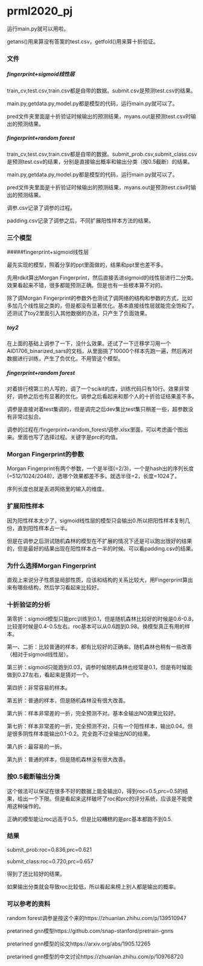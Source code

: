 # prml2020_pj

运行main.py就可以用啦。

getans()用来算没有答案的test.csv，getfold()用来算十折验证。



### 文件

##### fingerprint+sigmoid线性层

train_cv,test.csv,train.csv都是自带的数据。submit.csv是预测test.csv的结果。

main.py,getdata.py,model.py都是模型的代码，运行main.py就可以了。

pred文件夹里面是十折验证时候输出的预测结果，myans.out是预测test.csv时输出的预测结果。

##### fingerprint+random forest

train_cv,test.csv,train.csv都是自带的数据。submit_prob.csv,submit_class.csv是预测test.csv的结果，分别是直接输出概率和输出分类（按0.5截断）的结果。

main.py,getdata.py,model.py都是模型的代码，运行main.py就可以了。

pred文件夹里面是十折验证时候输出的预测结果，myans.out是预测test.csv时输出的预测结果。

调参.csv记录了调参的过程。

padding.csv记录了调参之后，不同扩展阳性样本方法的结果。



### 三个模型

#####fingerprint+sigmoid线性层

最先实现的模型，照着分享的ppt里面做的，结果和ppt里也差不多。

先用rdkit算出Morgan Fingerprint，然后直接丢进sigmoid的线性层进行二分类。效果看起来不错，很多都能预测正确。但是也有一些根本算不对的。

除了调Morgan Fingerprint的参数外也测试了调网络的结构和参数的方式，比如多加几个线性层之类的，但是都没有显著优化。基本直接线性层就能完全饱和了。还测试了toy2里面引入其他数据的办法，只产生了负面效果。

##### toy2

在上面的基础上调参了一下，没什么效果。还试了一下迁移学习用一个AID1706_binarized_sars的文档，从里面挑了10000个样本先跑一遍，然后再对数据进行训练，产生了负优化。不用管这个模型。

##### fingerprint+random forest

对着排行榜第三的人写的，调了一个scikit的库，训练代码只有10行。效果非常好，调参之后也有显著的优化。调参之后看起来和那个人的十折验证结果差不多。

调参是直接对着test集调的，但是调完之后dev集比test集只稍差一些，超参数没有非常过拟合。

调参的过程在/fingerprint+random_forest/调参.xlsx里面，可以考虑画个图出来。里面也写了选择过程。关键字是prc的均值。



### Morgan Fingerprint的参数

Morgan Fingerprint有两个参数，一个是半径(=2/3)，一个是hash出的序列长度(=512/1024/2048)，选哪个效果都差不多。就选半径=2，长度=1024了。

序列长度也就是丢进网络里的输入的维度。



### 扩展阳性样本

因为阳性样本太少了，sigmoid线性层的模型只会输出0.所以把阳性样本复制几份，直到阳性样本占一半。	

但是在调参之后测试随机森林的模型在不扩展的情况下还是可以跑出很好的结果的，但是最好的结果出现在阳性样本占一半的时候。可以看padding.csv的结果。



### 为什么选择Morgan Fingerprint

直观上来说分子性质是局部性质，应该和结构的关系比较大，用Fingerprint算出来有哪些结构，然后学习看起来比较好。



### 十折验证的分析

第零折：sigmoid模型只能prc训练到0.1，但是随机森林比较好的时候是0.6-0.8，比较差时候是0.4-0.5左右。roc基本可以从0.6跑到0.98。换模型真正有用的样本。

第一、二折：比较普通的样本，都有比较好的正确率。随机森林也稍有一些改善（相对于sigmoid线性层）。

第三折：sigmoid只能跑到0.03，调参时候随机森林也经常是0.1，但是有时候能做到0.27左右，看起来是猜对一个。

第四折：非常容易的样本。

第五折：普通的样本，但是随机森林没有很大改善。

第六折：样本非常差的一折，完全预测不对。基本全输出NO效果比较好。

第七折：样本非常差的一折，完全预测不对，只有一个阳性样本，输出0.04。但是很多阴性样本能输出0.1-0.2。完全跑不过全输出NO的结果。

第八折：最容易的一折。

第九折：普通的样本，但是随机森林没有很大改善。



### 按0.5截断输出分类

这个做法可以保证在很多不好的数据上能全输出0，得到roc=0.5,prc=0.5的结果，给出一个下限。但是看起来这样破坏了roc和prc的评分系统，应该是不能使用这种操作的。

正确的模型能让roc远高于0.5，但是比较糟糕的是prc基本都跑不到0.5.



### 结果

submit_prob:roc=0.836,prc=0.621

submit_class:roc=0.720,prc=0.657

得到了还比较好的结果。

如果输出分类就会导致roc比较低，所以看起来榜上别人都是输出的概率。



### 可以参考的资料

random forest调参是按这个来的https://zhuanlan.zhihu.com/p/139510947

pretarined gnn模型https://github.com/snap-stanford/pretrain-gnns

pretarined gnn模型的论文https://arxiv.org/abs/1905.12265

pretarined gnn模型的中文讨论https://zhuanlan.zhihu.com/p/109768720